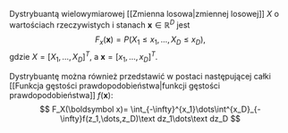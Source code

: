 Dystrybuantą wielowymiarowej [[Zmienna losowa|zmiennej losowej]] $X$ o wartościach rzeczywistych i stanach $\boldsymbol x\in\mathbb R^D$ jest 
$$
F_x(\boldsymbol x)=
P(X_1\le x_1,\dots,X_D\le x_D),
$$
gdzie $X=[X_1,\dots,X_D]^T$, a $\boldsymbol x=[x_1,\dots, x_D]^T$. 

Dystrybuantę można również przedstawić w postaci następującej całki [[Funkcja gęstości prawdopodobieństwa|funkcji gęstości prawdopodobieństwa]] $f(\boldsymbol x)$:
$$
F_X(\boldsymbol x)=
\int_{-\infty}^{x_1}\dots\int^{x_D}_{-\infty}f(z_1,\dots,z_D)\text dz_1\dots\text dz_D
$$
